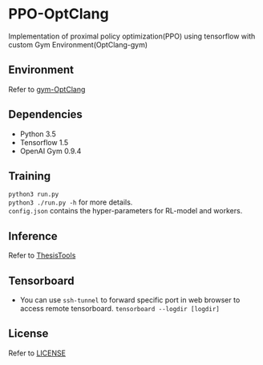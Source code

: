 PPO-OptClang
===============================================
Implementation of proximal policy optimization(PPO) using tensorflow with custom Gym Environment(OptClang-gym)

Environment
----------------------------------------
Refer to [gym-OptClang](https://github.com/JaredCJR/gym-OptClang)

Dependencies
----------------------------------------
* Python 3.5
* Tensorflow 1.5
* OpenAI Gym 0.9.4

Training
----------------------------------------
`python3 run.py`  
`python3 ./run.py -h` for more details.  
`config.json` contains the hyper-parameters for RL-model and workers.  

Inference
---------------------------------------
Refer to [ThesisTools](https://github.com/JaredCJR/ThesisTools#how-to-use-the-trained-model-to-inference)

Tensorboard
----------------------------------------
* You can use `ssh-tunnel` to forward specific port in web browser to access remote tensorboard.
`tensorboard --logdir [logdir]`

License
----------------------------------------
Refer to [LICENSE](./LICENSE)
